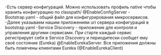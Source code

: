 -Есть сервер конфигураций. Можно использовать профиль native чтобы хранить конфигурацию по classpath/ @EnableConfigServer
-Bootstrap.yaml - общий файл для конфигурирования микросервисов.
-Далее указываем нашим приложениям uri сервера конфигураций в bootstrap.yaml
-Service Discovery - приложение для контроля и управления другими сервисами. При старте каждый сервис регистрирует себя в Service Discovery и периодитески сообщет ему своё состояние (Eureka) @EnableEurekaServer. Все приложения должны быть помечены клиентами Eureka (@EnableEurekaClient)
